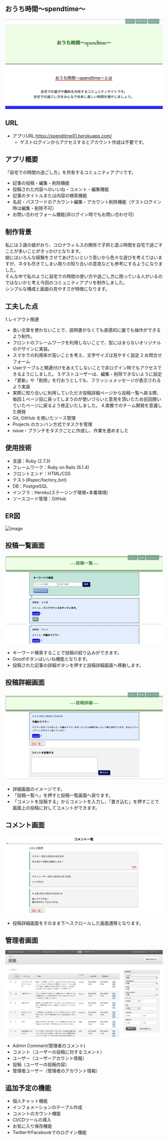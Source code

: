 ## おうち時間〜spendtime〜

![image](https://github.com/Orizin-code/spend_time_app/blob/master/public/readme_images/TOPPAGE.png?raw=true)

## URL
- アプリURL:https://spendtime01.herokuapp.com/
  - ゲストログインからアクセスするとアカウント作成は不要です。

## アプリ概要
「自宅での時間の過ごし方」を共有するコミュニティアプリです。
- 記事の投稿・編集・削除機能
- 投稿された内容へのいいね・コメント・編集機能
- 記事のタイトルまたは内容の検索機能
- 名前・パスワードのアカウント編集・アカウント削除機能（ゲストログイン時は編集・削除不可）
- お問い合わせフォーム機能(非ログイン時でもお問い合わせ可)

## 制作背景
私には２歳の娘がおり、コロナウィルスの関係で子供と遊ぶ時間を自宅で過ごすことが多いことがきっかけとなります。  
娘にはいろんな経験をさせてあげたいという思いから色々な遊びを考えてはいますが、ネタも尽きてしまい周りの知り合いの意見なども参考にするようになりました。  
そんな中で私のように自宅での時間の使い方や過ごし方に困っている人がいるのではないかと考え今回のコミュニティアプリを制作しました。  
シンプルな構成と画面の見やすさが特徴になります。  

## 工夫した点
1.レイアウト関連  
- 長い文章を使わないことで、説明書がなくても直感的に誰でも操作ができるよう制作。
- フロントのフレームワークを利用しないことで、型にはまらないオリジナルのデザインに実装。
- スマホでの利用率が高いことを考え、文字サイズは見やすく設定
2.お問合せフォーム  
- Userテーブルと関連付けをあえてしないことで非ログイン時でもアクセスできるようにしました。
3.ゲストユーザーは、編集・削除できないように設定
- 「更新」や「削除」を行おうとしても、フラッシュメッセージが表示されるよう実装
- 実際に知り合いに利用していただき投稿詳細ページから投稿一覧へ戻る際、毎回１ページ目に戻ってしまうのが使いづらいと意見を頂いたため前回開いていたページに戻るよう修正いたしました。
4.実務でのチーム開発を意識した開発  
- Git, GitHub を用いたソース管理
- Projects のカンバン方式でタスクを管理
- issue・ブランチをタスクごとに作成し、作業を進めました

## 使用技術
- 言語：Ruby (2.7.3)
- フレームワーク：Ruby on Rails (6.1.4)
- フロントエンド：HTML/CSS
- テスト(Rspec/factory_bot)
- DB：PostgreSQL
- インフラ：Heroku(ステージング環境+本番環境)
- ソースコード管理：GitHub

## ER図
![image](https://github.com/Orizin-code/spend_time_app/blob/master/public/readme_images/ER%E5%9B%B3.png?raw=true)

## 投稿一覧画面
![image](https://github.com/Orizin-code/spend_time_app/blob/master/public/readme_images/postpage.png?raw=true)
- キーワード検索することで投稿の絞り込みができます。
- Good!ボタンはいいね機能となります。
- 投稿された記事の詳細ボタンを押すと投稿詳細画面へ移動します。

## 投稿詳細画面
![image](https://github.com/Orizin-code/spend_time_app/blob/master/public/readme_images/showpage.png?raw=true)
- 詳細画面のイメージです。
- 「投稿一覧へ」を押すと投稿一覧画面へ戻ります。
- 「コメントを投稿する」からコメントを入力し、「書き込む」を押すことで画面上の投稿に対してコメントができます。

## コメント画面
![image](https://github.com/Orizin-code/spend_time_app/blob/master/public/readme_images/show-comment.png?raw=true)
- 投稿詳細画面をそのまま下へスクロールした画面遷移となります。

## 管理者画面
![image](https://github.com/Orizin-code/spend_time_app/blob/master/public/readme_images/adminuser.png?raw=true)
- Admin Comment(管理者のコメント)
- コメント（ユーザーの投稿に対するコメント）
- ユーザー（ユーザーアカウント情報）
- 投稿（ユーザーの投稿内容）
- 管理者ユーザー（管理者のアカウント情報）

## 追加予定の機能
- 個人チャット機能
- インフォメーションのテーブル作成
- コメントのカウント機能
- CI/CDツールの導入
- お気に入り保存機能
- TwitterやFacebookでのログイン機能
